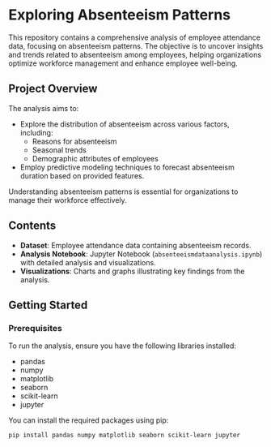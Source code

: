 # Exploring Absenteeism Patterns

This repository contains a comprehensive analysis of employee attendance data, focusing on absenteeism patterns. The objective is to uncover insights and trends related to absenteeism among employees, helping organizations optimize workforce management and enhance employee well-being.

## Project Overview

The analysis aims to:

- Explore the distribution of absenteeism across various factors, including:
  - Reasons for absenteeism
  - Seasonal trends
  - Demographic attributes of employees
- Employ predictive modeling techniques to forecast absenteeism duration based on provided features.

Understanding absenteeism patterns is essential for organizations to manage their workforce effectively.

## Contents

- **Dataset**: Employee attendance data containing absenteeism records.
- **Analysis Notebook**: Jupyter Notebook (`absenteeismdataanalysis.ipynb`) with detailed analysis and visualizations.
- **Visualizations**: Charts and graphs illustrating key findings from the analysis.

## Getting Started

### Prerequisites

To run the analysis, ensure you have the following libraries installed:

- pandas
- numpy
- matplotlib
- seaborn
- scikit-learn
- jupyter

You can install the required packages using pip:

```bash
pip install pandas numpy matplotlib seaborn scikit-learn jupyter
